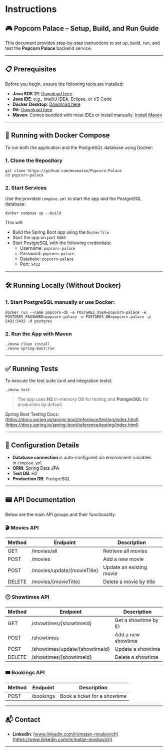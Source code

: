 # **Instructions**

## **🎮 Popcorn Palace – Setup, Build, and Run Guide**

This document provides step-by-step instructions to set up, build, run, and test the **Popcorn Palace** backend service.

---

## **📋 Prerequisites**

Before you begin, ensure the following tools are installed:

- **Java SDK 21**: [Download here](https://www.oracle.com/java/technologies/downloads/#java21)
- **Java IDE**: e.g., IntelliJ IDEA, Eclipse, or VS Code
- **Docker Desktop**: [Download here](https://www.docker.com/products/docker-desktop/)
- **Git**: [Download here](https://git-scm.com/)
- **Maven**: Comes bundled with most IDEs or install manually: [Install Maven](https://maven.apache.org/install.html)

---

## **🐳 Running with Docker Compose**

To run both the application and the PostgreSQL database using Docker:

### **1. Clone the Repository**

```
git clone https://github.com/mosmatan/Popcorn-Palace
cd popcorn-palace
```

### **2. Start Services**

Use the provided `compose.yml` to start the app and the PostgreSQL database:

```
docker compose up --build
```

This will:

- Build the Spring Boot app using the `Dockerfile`
- Start the app on port `8080`
- Start PostgreSQL with the following credentials:
  - Username: `popcorn-palace`
  - Password: `popcorn-palace`
  - Database: `popcorn-palace`
  - Port: `5432`

---

## **🛠️ Running Locally (Without Docker)**

### **1. Start PostgreSQL manually or use Docker:**

```
docker run --name popcorn-db -e POSTGRES_USER=popcorn-palace -e POSTGRES_PASSWORD=popcorn-palace -e POSTGRES_DB=popcorn-palace -p 5432:5432 -d postgres
```

### **2. Run the App with Maven**

```
./mvnw clean install
./mvnw spring-boot:run
```

---

## **✅ Running Tests**

To execute the test suite (unit and integration tests):

```
./mvnw test
```

> The app uses **H2** in-memory DB for testing and **PostgreSQL** for production by default.

Spring Boot Testing Docs:\
[https://docs.spring.io/spring-boot/reference/testing/index.html](https://docs.spring.io/spring-boot/reference/testing/index.html)

---

## **🔧 Configuration Details**

- **Database connection** is auto-configured via environment variables in `compose.yml`
- **ORM**: Spring Data JPA
- **Test DB**: H2
- **Production DB**: PostgreSQL

---

## **📟 API Documentation**

Below are the main API groups and their functionality:

### 🎬 Movies API
| Method | Endpoint | Description |
|--------|----------|-------------|
| GET | /movies/all | Retrieve all movies |
| POST | /movies | Add a new movie |
| POST | /movies/update/{movieTitle} | Update an existing movie |
| DELETE | /movies/{movieTitle} | Delete a movie by title |

### **🕒 Showtimes API**
| Method | Endpoint | Description |
|--------|----------|-------------|
| GET | /showtimes/{showtimeId} | Get a showtime by ID |
| POST | /showtimes | Add a new showtime |
| POST | /showtimes/update/{showtimeId} | Update a showtime |
| DELETE | /showtimes/{showtimeId} | Delete a showtime |

### **🎟️ Bookings API**
| Method | Endpoint | Description |
|--------|----------|-------------|
| POST | /bookings | Book a ticket for a showtime |

---

## **📬 Contact**

- **LinkedIn**: [www.linkedin.com/in/matan-moskovich](https://www.linkedin.com/in/matan-moskovich)

---
